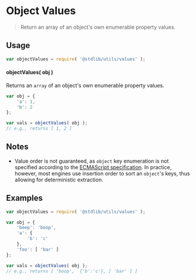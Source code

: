 # Object Values

> Return an array of an object's own enumerable property values.


<section class="usage">

## Usage

``` javascript
var objectValues = require( '@stdlib/utils/values' );
```

#### objectValues( obj )

Returns an `array` of an object's own enumerable property values.

``` javascript
var obj = {
    'a': 1,
    'b': 2
};

var vals = objectValues( obj );
// e.g., returns [ 1, 2 ]
```

</section>

<!-- /.usage -->


<section class="notes">

## Notes

* Value order is not guaranteed, as `object` key enumeration is not specified according to the [ECMAScript specification][spec-for-in]. In practice, however, most engines use insertion order to sort an `object`'s keys, thus allowing for deterministic extraction.

</section>

<!-- /.notes -->


<section class="examples">

## Examples

``` javascript
var objectValues = require( '@stdlib/utils/values' );

var obj = {
    'beep': 'boop',
    'a': {
        'b': 'c'
    },
    'foo': [ 'bar' ]
};

var vals = objectValues( obj );
// e.g., returns [ 'boop',  {'b':'c'}, [ 'bar' ] ]
```

</section>

<!-- /.examples -->


<section class="links">

[spec-for-in]: http://www.ecma-international.org/ecma-262/5.1/#sec-12.6.4

</section>

<!-- /.links -->
